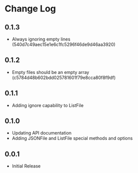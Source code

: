 Change Log
==========

## 0.1.3
 * Always ignoring empty lines (540d7c49aec15e1e6c1fc5296f46de9d46aa3920)

## 0.1.2
 * Empty files should be an empty array (c5784d48b602bdd025781601f79e8cca80f8f9df)

## 0.1.1
 * Adding ignore capability to ListFile

## 0.1.0
 * Updating API documentation
 * Adding JSONFile and ListFile special methods and options

## 0.0.1
 * Initial Release
